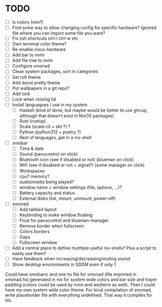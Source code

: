 # TODO

- [ ] ls colors (nnn?)
- [ ] Find some way to allow changing config for specific hardware? Ignored file where you can import some file you want?
- [ ] Fix zsh shortcuts ctrl-l ctrl-w etc
- [ ] Own terminal color theme?
- [ ] Re-enable nixos-hardware
- [ ] Add bar to nvim
- [ ] Add file tree to nvim
- [ ] Configure xmonad
- [ ] Clean system packages, sort in categories
- [ ] Set rofi theme
- [ ] Add dunst pretty theme
- [ ] Put wallpapers in a git repo?
- [ ] Add lock
- [ ] Lock when closing lid
- [ ] Install languagues I use in my system
  - [ ] Haskell (kind of done, but maybe would be better to use ghcup, although that doesn't exist in NixOS packages)
  - [ ] Rust (rustup)
  - [ ] Scala (scala-cli + sbt ?) ?
  - [ ] Python (python312 + poetry ?)
  - [ ] Rest of languages, get in a nix-shell
- [ ] xmobar
  - [ ] Time & date
  - [ ] Sound (pavucontrol on click)
  - [ ] Bluetooth icon (see if disabled or not) (blueman on click)
  - [ ] Wifi (see if disabled or not + signal?) (some manager on click)
  - [ ] Workspaces
  - [ ] cpu? memory?
  - [ ] audio/media being played?
  - [ ] window name + window settings (file, options, ...)?
  - [ ] Battery capacity and status
  - [ ] External disks (list, mount, unmount, power-off)
- [ ] xmonad
  - [ ] Add tabbed layout
  - [ ] Keybinding to make window floating
  - [ ] Float for pavucontrol and blueman-manager
  - [ ] Remove border when fullscreen
  - [ ] Colors borders
  - [ ] Gaps
  - [ ] Fullscreen window
- [ ] Add a central place to define mutltiple useful nix-shells? Plus a script to easily use them?
- [ ] Have feedback when increasing/decreasing/muting sound
- [ ] Show desktop environments in SDDM even if only 1

Could have xmobarrc and one hs file for xmonad (file imported in xmonad.hs) generated in nix for system wide colors and bar size and trayer padding (colors could be used by nvim and wezterm as well). Then I could have my own system wide color theme.
For local compilation of xmonad, write placeholder file with everything undefined. That way it compiles for hls.
